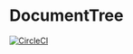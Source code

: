 # DocumentTree
[![CircleCI](https://circleci.com/gh/jhanne82/DocumentTree.svg?style=svg)](https://circleci.com/gh/jhanne82/DocumentTree)

